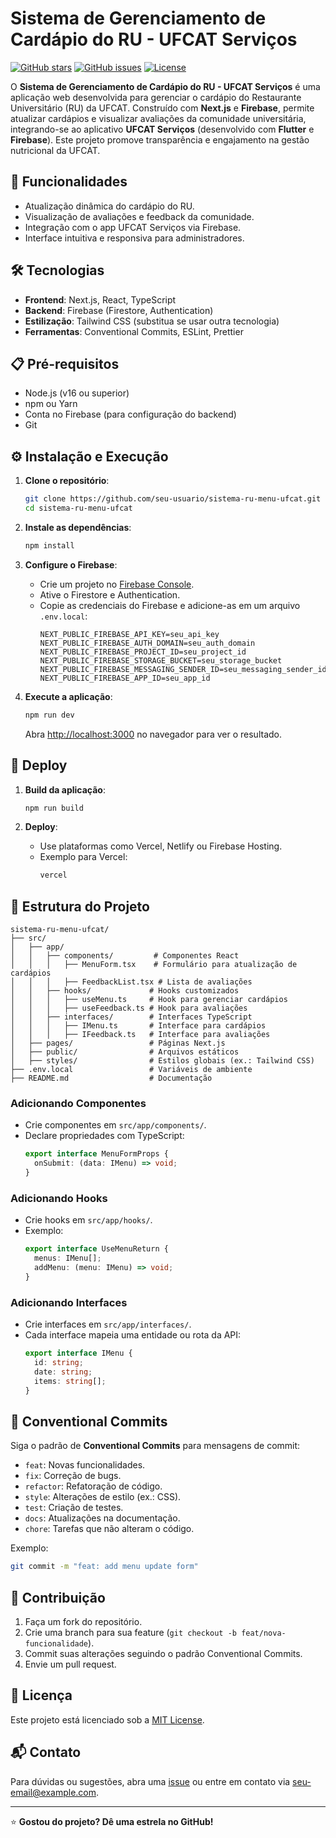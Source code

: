 # Sistema de Gerenciamento de Cardápio do RU - UFCAT Serviços

[![GitHub stars](https://img.shields.io/github/stars/seu-usuario/sistema-ru-menu-ufcat)](https://github.com/seu-usuario/sistema-ru-menu-ufcat/stargazers)
[![GitHub issues](https://img.shields.io/github/issues/seu-usuario/sistema-ru-menu-ufcat)](https://github.com/seu-usuario/sistema-ru-menu-ufcat/issues)
[![License](https://img.shields.io/badge/license-MIT-blue.svg)](LICENSE)

O **Sistema de Gerenciamento de Cardápio do RU - UFCAT Serviços** é uma aplicação web desenvolvida para gerenciar o cardápio do Restaurante Universitário (RU) da UFCAT. Construído com **Next.js** e **Firebase**, permite atualizar cardápios e visualizar avaliações da comunidade universitária, integrando-se ao aplicativo **UFCAT Serviços** (desenvolvido com **Flutter** e **Firebase**). Este projeto promove transparência e engajamento na gestão nutricional da UFCAT.

## 🚀 Funcionalidades

- Atualização dinâmica do cardápio do RU.
- Visualização de avaliações e feedback da comunidade.
- Integração com o app UFCAT Serviços via Firebase.
- Interface intuitiva e responsiva para administradores.

## 🛠️ Tecnologias

- **Frontend**: Next.js, React, TypeScript
- **Backend**: Firebase (Firestore, Authentication)
- **Estilização**: Tailwind CSS (substitua se usar outra tecnologia)
- **Ferramentas**: Conventional Commits, ESLint, Prettier

## 📋 Pré-requisitos

- Node.js (v16 ou superior)
- npm ou Yarn
- Conta no Firebase (para configuração do backend)
- Git

## ⚙️ Instalação e Execução

1. **Clone o repositório**:
   ```bash
   git clone https://github.com/seu-usuario/sistema-ru-menu-ufcat.git
   cd sistema-ru-menu-ufcat
   ```

2. **Instale as dependências**:
   ```bash
   npm install
   ```

3. **Configure o Firebase**:
   - Crie um projeto no [Firebase Console](https://console.firebase.google.com/).
   - Ative o Firestore e Authentication.
   - Copie as credenciais do Firebase e adicione-as em um arquivo `.env.local`:
     ```env
     NEXT_PUBLIC_FIREBASE_API_KEY=seu_api_key
     NEXT_PUBLIC_FIREBASE_AUTH_DOMAIN=seu_auth_domain
     NEXT_PUBLIC_FIREBASE_PROJECT_ID=seu_project_id
     NEXT_PUBLIC_FIREBASE_STORAGE_BUCKET=seu_storage_bucket
     NEXT_PUBLIC_FIREBASE_MESSAGING_SENDER_ID=seu_messaging_sender_id
     NEXT_PUBLIC_FIREBASE_APP_ID=seu_app_id
     ```

4. **Execute a aplicação**:
   ```bash
   npm run dev
   ```
   Abra [http://localhost:3000](http://localhost:3000) no navegador para ver o resultado.

## 🚀 Deploy

1. **Build da aplicação**:
   ```bash
   npm run build
   ```

2. **Deploy**:
   - Use plataformas como Vercel, Netlify ou Firebase Hosting.
   - Exemplo para Vercel:
     ```bash
     vercel
     ```

## 📂 Estrutura do Projeto

```
sistema-ru-menu-ufcat/
├── src/
│   ├── app/
│   │   ├── components/         # Componentes React
│   │   │   ├── MenuForm.tsx    # Formulário para atualização de cardápios
│   │   │   ├── FeedbackList.tsx # Lista de avaliações
│   │   ├── hooks/             # Hooks customizados
│   │   │   ├── useMenu.ts     # Hook para gerenciar cardápios
│   │   │   ├── useFeedback.ts # Hook para avaliações
│   │   ├── interfaces/        # Interfaces TypeScript
│   │   │   ├── IMenu.ts       # Interface para cardápios
│   │   │   ├── IFeedback.ts   # Interface para avaliações
│   ├── pages/                 # Páginas Next.js
│   ├── public/                # Arquivos estáticos
│   ├── styles/                # Estilos globais (ex.: Tailwind CSS)
├── .env.local                 # Variáveis de ambiente
├── README.md                  # Documentação
```

### Adicionando Componentes
- Crie componentes em `src/app/components/`.
- Declare propriedades com TypeScript:
  ```typescript
  export interface MenuFormProps {
    onSubmit: (data: IMenu) => void;
  }
  ```

### Adicionando Hooks
- Crie hooks em `src/app/hooks/`.
- Exemplo:
  ```typescript
  export interface UseMenuReturn {
    menus: IMenu[];
    addMenu: (menu: IMenu) => void;
  }
  ```

### Adicionando Interfaces
- Crie interfaces em `src/app/interfaces/`.
- Cada interface mapeia uma entidade ou rota da API:
  ```typescript
  export interface IMenu {
    id: string;
    date: string;
    items: string[];
  }
  ```

## 📝 Conventional Commits

Siga o padrão de **Conventional Commits** para mensagens de commit:

- `feat`: Novas funcionalidades.
- `fix`: Correção de bugs.
- `refactor`: Refatoração de código.
- `style`: Alterações de estilo (ex.: CSS).
- `test`: Criação de testes.
- `docs`: Atualizações na documentação.
- `chore`: Tarefas que não alteram o código.

Exemplo:
```bash
git commit -m "feat: add menu update form"
```

## 🤝 Contribuição

1. Faça um fork do repositório.
2. Crie uma branch para sua feature (`git checkout -b feat/nova-funcionalidade`).
3. Commit suas alterações seguindo o padrão Conventional Commits.
4. Envie um pull request.

## 📜 Licença

Este projeto está licenciado sob a [MIT License](LICENSE).

## 📬 Contato

Para dúvidas ou sugestões, abra uma [issue](https://github.com/marcospaulor/ru-ufcat-menu/issues) ou entre em contato via [seu-email@example.com](mailto:dev.silva.marcos@gmail.com).

---

⭐ **Gostou do projeto? Dê uma estrela no GitHub!**
